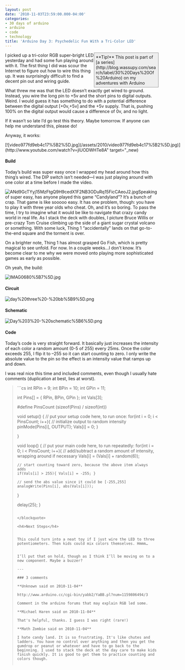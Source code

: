 ```yaml
---
layout: post
date: '2010-11-03T23:59:00.000-04:00'
categories:
- 30 days of arduino
- arduino
- code
- technology
title: 'Arduino Day 3: Psychedelic Fun With a Tri-Color LED'
---
```


<div style="border-bottom: #888 1px solid; border-left: #888 1px solid; padding-bottom: 5px; background-color: #eee; margin: 0px auto; padding-left: 5px; width: 200px; padding-right: 5px; float: right; border-top: #888 1px solid; border-right: #888 1px solid; padding-top: 5px;">**Tip!** This post is part of [a series](http://blog.wassupy.com/search/label/30%20Days%20Of%20Arduino) on my adventures with Arduino</div>

I picked up a tri-color RGB super-bright LED yesterday and had some fun playing around with it. The first thing I did was scour the Internet to figure out how to wire this thing up. It was surprisingly difficult to find a decent pin out and wiring guide. 

What threw me was that the LED doesn’t exactly get wired to ground. Instead, you wire the long pin to +5v and the short pins to digital outputs. Weird. I would guess it has something to do with a potential difference between the digital output [+0v,+5v] and the +5v supply. That is, pushing 100% on the digital output would cause a difference of 0v, and no light. 

If it wasn’t so late I’d go test this theory. Maybe tomorrow. If anyone can help me understand this, please do! 

Anyway, it works:  <div class="wlWriterEditableSmartContent" id="scid:5737277B-5D6D-4f48-ABFC-DD9C333F4C5D:9cfb83d2-86dd-4511-ac53-3c439f52af6a" style="padding-bottom: 0px; padding-left: 0px; width: 640px; padding-right: 0px; display: block; float: none; margin-left: auto; margin-right: auto; padding-top: 0px;">
<div id="acb20350-5e34-403a-874f-d196e1d817c8" style="margin: 0px; padding: 0px; display: inline;">
<div>[![video977fd9eb4c17%5B2%5D.jpg](/assets/2010/video977fd9eb4c17%5B2%5D.jpg)](http://www.youtube.com/watch?v=jlUODWHTe8A" target="_new)</div></div></div>  <h4>Build</h4>

Today’s build was super easy once I wrapped my head around how this thing’s wired. The DIP switch isn’t needed—I was just playing around with one color at a time before I made the video.

![ANd9GcTYyj15MzFtgQ9H9cedX1F2NB3ODuRq15FicCAeoJ2.jpg](/assets/2010/ANd9GcTYyj15MzFtgQ9H9cedX1F2NB3ODuRq15FicCAeoJ2.jpg)Speaking of super easy, has anyone played this game “Candyland”? It’s a bunch of crap. That game is like sooooo easy. It has one problem, though: you have to play it with three year olds who cheat. Oh, and it’s so boring. To pass the time, I try to imagine what it would be like to navigate that crazy candy world in real life. As I stack the deck with doubles, I picture Bruce Willis or pre-crazy Tom Cruise climbing up the side of a giant sugar crystal volcano or something. With some luck, Thing 1 “accidentally” lands on that go-to-the-end square and the torment is over.

On a brighter note, Thing 1 has almost grasped Go Fish, which is pretty magical to see unfold. For now. In a couple weeks…I don't know. It’s become clear to me why we were moved onto playing more sophisticated games as early as possible.

Oh yeah, the build:

![IMAG0680%5B7%5D.jpg](/assets/2010/IMAG0680%5B7%5D.jpg)  <h4>Circuit</h4>

![day%20three%20-%20bb%5B9%5D.png](/assets/2010/day%20three%20-%20bb%5B9%5D.png)  <h4>Schematic</h4>

![Day%203%20-%20schematic%5B6%5D.png](/assets/2010/Day%203%20-%20schematic%5B6%5D.png)  <h4>Code</h4>

Today’s code is very straight forward. It basically just increases the intensity of each color a random amount (0-5 of 255) every 25ms. Once the color exceeds 255, I flip it to –255 so it can start counting to zero. I only write the absolute value to the pin so the effect is an intensity value that ramps up and down.

I was real nice this time and included comments, even though I usually hate comments (duplication at best, lies at worst).
<blockquote>   
```cs
int RPin = 9;
int BPin = 10;
int GPin = 11;

int Pins[] = { RPin, BPin, GPin };
int Vals[3];

#define PinsCount (sizeof(Pins) / sizeof(int))

void setup() {
  // put your setup code here, to run once:
  for(int i = 0; i < PinsCount; i++){
    // initialize output to random intensity
    pinMode(Pins[i], OUTPUT); 
    Vals[i] = 0;
  }
  
}

void loop() {
  // put your main code here, to run repeatedly: 
  for(int i = 0; i < PinsCount; i++){
    // add/subtract a random amount of intensity, wrapping around if necessary
    Vals[i] = (Vals[i] + random(6));
    
    // start counting toward zero, because the above item always adds
    if(Vals[i] > 255){ Vals[i] = -255; }
    
    // send the abs value since it could be [-255,255]
    analogWrite(Pins[i], abs(Vals[i]));
  }
  
  delay(25);
}
```

</blockquote>

<h4>Next Steps</h4>


This could turn into a neat toy if I just wire the LED to three potentiometers. Then kids could mix colors themselves. Hmmm…


I’ll put that on hold, though as I think I’ll be moving on to a new component. Maybe a buzzer?

---

### 3 comments

**Unknown said on 2010-11-04**

http://www.arduino.cc/cgi-bin/yabb2/YaBB.pl?num=1159806494/3

Comment in the arduino forums that may explain RGB led some.

**Michael Haren said on 2010-11-04**

That's helpful, thanks. I guess I was right (rare!)

**Math Zombie said on 2010-11-04**

I hate candy land. It is so frustrating. It's like chutes and ladders. You have no control over anything and then you get the gumdrop or peanut or whatever and have to go back to the beginning. I used to stack the deck at the day care to make kids finish quickly. It is good to get them to practice counting and colors though.

